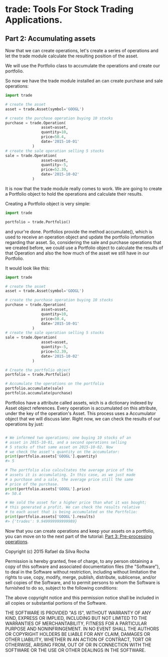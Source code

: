 # trade: Tools For Stock Trading Applications.

## Part 2: Accumulating assets
Now that we can create operations, let's create a series of operations
and let the trade module calculate the resulting position of the asset.

We will use the Portfolio class to accumulate the operations and create
our portfolio.

So now we have the trade module installed an can create purchase and
sale operations:

```python
import trade

# create the asset
asset = trade.Asset(symbol='GOOGL')

# create the purchase operation buying 10 stocks
purchase = trade.Operation(
                asset=asset,
                quantity=10,
                price=50.4,
                date='2015-10-01'
            )
# create the sale operation selling 5 stocks
sale = trade.Operation(
                asset=asset,
                quantity=-5,
                price=52.39,
                date='2015-10-02'
            )
```

It is now that the trade module really comes to work. We are going to create
a Portfolio object to hold the operations and calculate their results.

Creating a Portfolio object is very simple:

```python
import trade

portfolio = trade.Portfolio()
```

and your're done. Portfolios provide the method accumulate(), which is used
to receive an operation object and update the portfolio information regarding
thar asset. So, considering the sale and purchase operations that we created
before, we could use a Portfolio object to calculate the results of that
Operation and also the how much of the asset we still have in our Portfolio.

It would look like this:

```python
import trade

# create the asset
asset = trade.Asset(symbol='GOOGL')

# create the purchase operation buying 10 stocks
purchase = trade.Operation(
                asset=asset,
                quantity=10,
                price=50.4,
                date='2015-10-01'
            )
# create the sale operation selling 5 stocks
sale = trade.Operation(
                asset=asset,
                quantity=-5,
                price=52.39,
                date='2015-10-02'
            )

# Create the portfolio object
portfolio = trade.Portfolio()

# Accumulate the operations on the portfolio
portfolio.accumulate(sale)
portfolio.accumulate(purchase)
```

Portfolios have a attribute called assets, wich is a dictionary indexed
by Asset object references. Every operation is accumulated on this attribute,
under the key of the operation's Asset. This process uses a Accumulator
object that we will discuss later. Right now, we can check the results of our
operations by just:

```python

# We informed two operations; one buying 10 stocks of an
# asset in 2015-10-01, and a second operations selling
# 5 stocks of that same asset on 2015-10-02. Now
# we check the asset's quantity on the accumulator:
print(portfolio.assets['GOOGL'].quantity)
#> 5

# The portfolio also calcultates the average price of the
# assets it is accumulating. In this case, as we just made
# a purchase and a sale, the average price still the same
# price of the purchase.
print(portfolio.assets['GOOGL'].price)
#> 50.4

# We sold the asset for a higher price than what it was bought;
# this generated a profit. We can check the results relative
# to each asset that is being accumulated on the Portfolio:
print(portfolio.assets['GOOGL'].results)
#> {'trades': 9.949999999999989}
```

Now that you can create operations and keep your assets on a portfolio, you can
move on to the next part of the tutorial:
[Part 3: Pre-processing operations](part_3).


Copyright (c) 2015 Rafael da Silva Rocha

Permission is hereby granted, free of charge, to any person obtaining a copy
of this software and associated documentation files (the "Software"), to deal
in the Software without restriction, including without limitation the rights
to use, copy, modify, merge, publish, distribute, sublicense, and/or sell
copies of the Software, and to permit persons to whom the Software is
furnished to do so, subject to the following conditions:

The above copyright notice and this permission notice shall be included in
all copies or substantial portions of the Software.

THE SOFTWARE IS PROVIDED "AS IS", WITHOUT WARRANTY OF ANY KIND, EXPRESS OR
IMPLIED, INCLUDING BUT NOT LIMITED TO THE WARRANTIES OF MERCHANTABILITY,
FITNESS FOR A PARTICULAR PURPOSE AND NONINFRINGEMENT. IN NO EVENT SHALL THE
AUTHORS OR COPYRIGHT HOLDERS BE LIABLE FOR ANY CLAIM, DAMAGES OR OTHER
LIABILITY, WHETHER IN AN ACTION OF CONTRACT, TORT OR OTHERWISE, ARISING FROM,
OUT OF OR IN CONNECTION WITH THE SOFTWARE OR THE USE OR OTHER DEALINGS IN
THE SOFTWARE.

